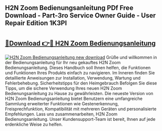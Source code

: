 ## H2N Zoom Bedienungsanleitung PDf Free Download - Part-3ro Service Owner Guide - User Repair Edition 1K3PI

# <h2><a href="http://df0r5k.blite.top/?on=H2N+Zoom+Bedienungsanleitung">🔗Download 👉🔴 H2N Zoom Bedienungsanleitung</a></h2>

[![H2N Zoom Bedienungsanleitung new download](https://i.imgur.com/lujVjoI.png)](http://df0r5k.blite.top/?on=H2N+Zoom+Bedienungsanleitung)
Grüße und willkommen in der Bedienungsanleitung für Ihr neu gekauftes H2N Zoom Bedienungsanleitung. Dieses Handbuch soll Ihnen helfen, die Funktionen und Funktionen Ihres Produkts einfach zu navigieren. Im Inneren finden Sie detaillierte Anweisungen zur Installation, Verwendung, Wartung und Fehlerbehebung. Sicherheitstipps für den Heimgebrauch Befolgen Sie diese Tipps, um die sichere Verwendung Ihres neuen H2N Zoom Bedienungsanleitung zu Hause zu gewährleisten. Die neueste Version von H2N Zoom Bedienungsanleitung bietet Benutzern eine umfangreiche Sammlung erweiterter Funktionen wie Gestenerkennung, Freisprechfunktion, Kompatibilität mit mehreren Geräten und personalisierte Empfehlungen. Lass uns zusammenarbeiten, H2N Zoom Bedienungsanleitung. Unser Kundensupport-Team ist bereit, Ihnen auf jede erdenkliche Weise zu helfen.
